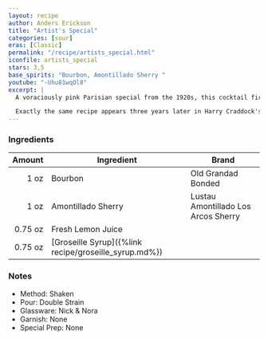 ```yaml
---
layout: recipe
author: Anders Erickson
title: "Artist's Special"
categories: [sour]
eras: [Classic]
permalink: "/recipe/artists_special.html"
iconfile: artists_special
stars: 3,5
base_spirits: "Bourbon, Amontillado Sherry "
youtube: "-Uhu81wqOl8"
excerpt: |
  A voraciously pink Parisian special from the 1920s, this cocktail first appears in print in Harry MacElhone's 1927 <em>Barflies and Cocktails</em>.<br><br>

  Exactly the same recipe appears three years later in Harry Craddock's 1930 <em>The Savoy Cocktail Book</em>.
---
```


### Ingredients

|  Amount | Ingredient                                            | Brand                               |
| ------: | ----------------------------------------------------- | ----------------------------------- |
|    1 oz | Bourbon                                               | Old Grandad Bonded                  |
|    1 oz | Amontillado Sherry                                    | Lustau Amontillado Los Arcos Sherry |
| 0.75 oz | Fresh Lemon Juice                                     |
| 0.75 oz | [Groseille Syrup]({%link recipe/groseille_syrup.md%}) |

### Notes

- Method: Shaken
- Pour: Double Strain
- Glassware: Nick & Nora
- Garnish: None
- Special Prep: None
